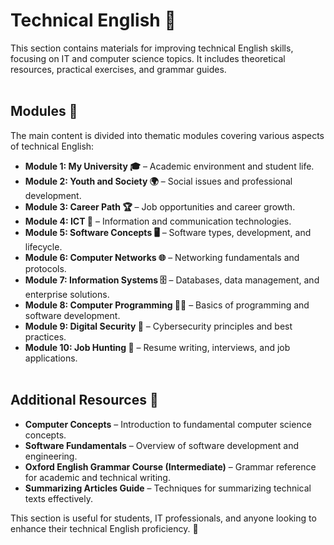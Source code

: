 # Technical English 📖

This section contains materials for improving technical English skills, focusing on IT and computer science topics. It includes theoretical resources, practical exercises, and grammar guides.<br><br>  

## Modules 📑

The main content is divided into thematic modules covering various aspects of technical English:  

- **Module 1: My University 🎓** – Academic environment and student life.  
- **Module 2: Youth and Society 🌍** – Social issues and professional development.  
- **Module 3: Career Path 🏆** – Job opportunities and career growth.  
- **Module 4: ICT 📡** – Information and communication technologies.  
- **Module 5: Software Concepts 🖥️** – Software types, development, and lifecycle.  
- **Module 6: Computer Networks 🌐** – Networking fundamentals and protocols.  
- **Module 7: Information Systems 🗄️** – Databases, data management, and enterprise solutions.  
- **Module 8: Computer Programming 🧑‍💻** – Basics of programming and software development.  
- **Module 9: Digital Security 🔐** – Cybersecurity principles and best practices.  
- **Module 10: Job Hunting 💼** – Resume writing, interviews, and job applications.<br><br>  

## Additional Resources 📑  

- **Computer Concepts** – Introduction to fundamental computer science concepts.  
- **Software Fundamentals** – Overview of software development and engineering.  
- **Oxford English Grammar Course (Intermediate)** – Grammar reference for academic and technical writing.  
- **Summarizing Articles Guide** – Techniques for summarizing technical texts effectively.<br>

This section is useful for students, IT professionals, and anyone looking to enhance their technical English proficiency. 🚀  
